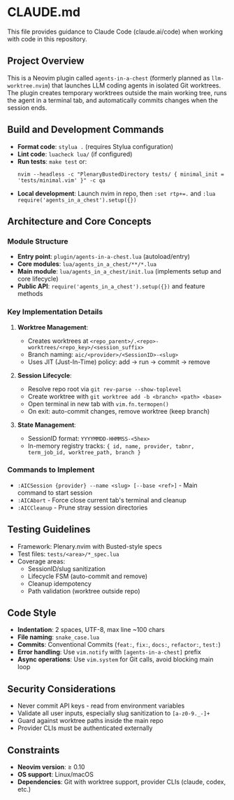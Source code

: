 # CLAUDE.md

This file provides guidance to Claude Code (claude.ai/code) when working with code in this repository.

## Project Overview

This is a Neovim plugin called `agents-in-a-chest` (formerly planned as `llm-worktree.nvim`) that launches LLM coding agents in isolated Git worktrees. The plugin creates temporary worktrees outside the main working tree, runs the agent in a terminal tab, and automatically commits changes when the session ends.

## Build and Development Commands

- **Format code**: `stylua .` (requires Stylua configuration)
- **Lint code**: `luacheck lua/` (if configured)
- **Run tests**: `make test` or:
  ```
  nvim --headless -c "PlenaryBustedDirectory tests/ { minimal_init = 'tests/minimal.vim' }" -c qa
  ```
- **Local development**: Launch nvim in repo, then `:set rtp+=.` and `:lua require('agents_in_a_chest').setup({})`

## Architecture and Core Concepts

### Module Structure
- **Entry point**: `plugin/agents-in-a-chest.lua` (autoload/entry)
- **Core modules**: `lua/agents_in_a_chest/**/*.lua`
- **Main module**: `lua/agents_in_a_chest/init.lua` (implements setup and core lifecycle)
- **Public API**: `require('agents_in_a_chest').setup({})` and feature methods

### Key Implementation Details

1. **Worktree Management**:
   - Creates worktrees at `<repo_parent>/.<repo>-worktrees/<repo_key>/<session_suffix>`
   - Branch naming: `aic/<provider>/<SessionID>-<slug>`
   - Uses JIT (Just-In-Time) policy: add → run → commit → remove

2. **Session Lifecycle**:
   - Resolve repo root via `git rev-parse --show-toplevel`
   - Create worktree with `git worktree add -b <branch> <path> <base>`
   - Open terminal in new tab with `vim.fn.termopen()`
   - On exit: auto-commit changes, remove worktree (keep branch)

3. **State Management**:
   - SessionID format: `YYYYMMDD-HHMMSS-<5hex>`
   - In-memory registry tracks: `{ id, name, provider, tabnr, term_job_id, worktree_path, branch }`

### Commands to Implement

- `:AICSession {provider} --name <slug> [--base <ref>]` - Main command to start session
- `:AICAbort` - Force close current tab's terminal and cleanup
- `:AICCleanup` - Prune stray session directories

## Testing Guidelines

- Framework: Plenary.nvim with Busted-style specs
- Test files: `tests/<area>/*_spec.lua`
- Coverage areas:
  - SessionID/slug sanitization
  - Lifecycle FSM (auto-commit and remove)
  - Cleanup idempotency
  - Path validation (worktree outside repo)

## Code Style

- **Indentation**: 2 spaces, UTF-8, max line ~100 chars
- **File naming**: `snake_case.lua`
- **Commits**: Conventional Commits (`feat:`, `fix:`, `docs:`, `refactor:`, `test:`)
- **Error handling**: Use `vim.notify` with `[agents-in-a-chest]` prefix
- **Async operations**: Use `vim.system` for Git calls, avoid blocking main loop

## Security Considerations

- Never commit API keys - read from environment variables
- Validate all user inputs, especially slug sanitization to `[a-z0-9._-]+`
- Guard against worktree paths inside the main repo
- Provider CLIs must be authenticated externally

## Constraints

- **Neovim version**: ≥ 0.10
- **OS support**: Linux/macOS
- **Dependencies**: Git with worktree support, provider CLIs (claude, codex, etc.)

